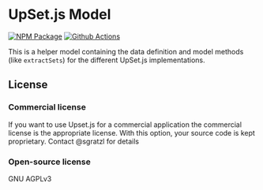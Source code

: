 # UpSet.js Model

[![NPM Package][npm-image]][npm-url] [![Github Actions][github-actions-image]][github-actions-url]

This is a helper model containing the data definition and model methods (like `extractSets`) for the different UpSet.js implementations.

## License

### Commercial license

If you want to use Upset.js for a commercial application the commercial license is the appropriate license. With this option, your source code is kept proprietary. Contact @sgratzl for details

### Open-source license

GNU AGPLv3

[npm-image]: https://badge.fury.io/js/@upsetjs/model.svg
[npm-url]: https://npmjs.org/package/@upsetjs/model
[github-actions-image]: https://github.com/sgratzl/upsetjs/workflows/nodeci/badge.svg
[github-actions-url]: https://github.com/sgratzl/upsetjs/actions
